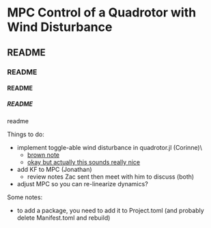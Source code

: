 # MPC Control of a Quadrotor with Wind Disturbance

## README

### README

#### README

##### README

readme

Things to do:
- implement toggle-able wind disturbance in quadrotor.jl (Corinne)\
    - [brown note](https://www.youtube.com/watch?v=mQFL-NLh0O8)
    - [okay but actually this sounds really nice](https://www.youtube.com/watch?v=hXetO_bYcMo)
- add KF to MPC (Jonathan)
    - review notes Zac sent then meet with him to discuss (both)
- adjust MPC so you can re-linearize dynamics?

Some notes:
- to add a package, you need to add it to Project.toml (and probably delete Manifest.toml and rebuild)

